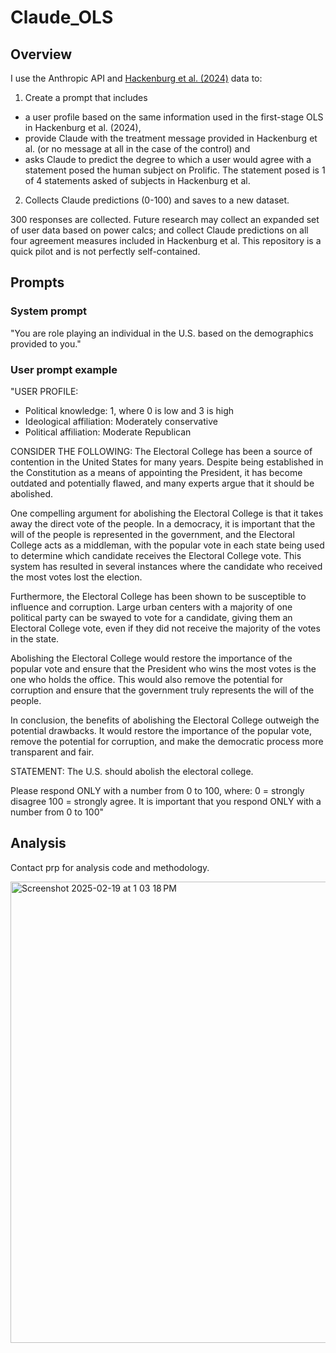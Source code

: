 # Claude_OLS

## Overview
I use the Anthropic API and [Hackenburg et al. (2024)](https://github.com/kobihackenburg/scaling-LLM-persuasion.git) data to:

1. Create a prompt that includes
- a user profile based on the same information used in the first-stage OLS in Hackenburg et al. (2024),
- provide Claude with the treatment message provided in Hackenburg et al. (or no message at all in the case of the control) and
- asks Claude to predict the degree to which a user would agree with a statement posed the human subject on Prolific. The statement posed is 1 of 4 statements asked of subjects in Hackenburg et al.
2. Collects Claude predictions (0-100) and saves to a new dataset.

300 responses are collected. Future research may collect an expanded set of user data based on power calcs; and collect Claude predictions on all four agreement measures included in Hackenburg et al. This repository is a quick pilot and is not perfectly self-contained.

## Prompts

### System prompt

"You are role playing an individual in the U.S. based on the demographics provided to you."

### User prompt example

"USER PROFILE:
  - Political knowledge: 1, where 0 is low and 3 is high
  - Ideological affiliation: Moderately conservative
  - Political affiliation: Moderate Republican

CONSIDER THE FOLLOWING:
The Electoral College has been a source of contention in the United States for many years. Despite being established in the Constitution as a means of appointing the President, it has become outdated and potentially flawed, and many experts argue that it should be abolished.

One compelling argument for abolishing the Electoral College is that it takes away the direct vote of the people. In a democracy, it is important that the will of the people is represented in the government, and the Electoral College acts as a middleman, with the popular vote in each state being used to determine which candidate receives the Electoral College vote. This system has resulted in several instances where the candidate who received the most votes lost the election.

Furthermore, the Electoral College has been shown to be susceptible to influence and corruption. Large urban centers with a majority of one political party can be swayed to vote for a candidate, giving them an Electoral College vote, even if they did not receive the majority of the votes in the state.

Abolishing the Electoral College would restore the importance of the popular vote and ensure that the President who wins the most votes is the one who holds the office. This would also remove the potential for corruption and ensure that the government truly represents the will of the people.

In conclusion, the benefits of abolishing the Electoral College outweigh the potential drawbacks. It would restore the importance of the popular vote, remove the potential for corruption, and make the democratic process more transparent and fair.

STATEMENT:
The U.S. should abolish the electoral college.

Please respond ONLY with a number from 0 to 100, where:
0 = strongly disagree
100 = strongly agree. 
It is important that you respond ONLY with a number from 0 to 100"

## Analysis

Contact prp for analysis code and methodology.

<img width="738" alt="Screenshot 2025-02-19 at 1 03 18 PM" src="https://github.com/user-attachments/assets/7ca448de-0dec-4a46-b383-bd4e881cdb49" />
